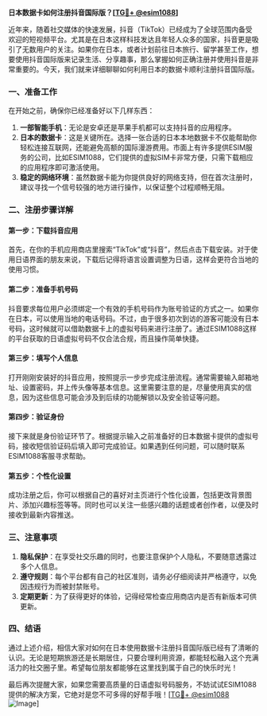 **日本数据卡如何注册抖音国际版？[[TG💪+ @esim1088](https://t.me/s/esim1088)]**

近年来，随着社交媒体的快速发展，抖音（TikTok）已经成为了全球范围内备受欢迎的短视频平台。尤其是在日本这样科技发达且年轻人众多的国家，抖音更是吸引了无数用户的关注。如果你在日本，或者计划前往日本旅行、留学甚至工作，想要使用抖音国际版来记录生活、分享趣事，那么掌握如何正确注册并使用抖音是非常重要的。今天，我们就来详细聊聊如何利用日本的数据卡顺利注册抖音国际版。

### 一、准备工作

在开始之前，确保你已经准备好以下几样东西：

1. **一部智能手机**：无论是安卓还是苹果手机都可以支持抖音的应用程序。
2. **日本的数据卡**：这是关键所在。选择一张合适的日本本地数据卡不仅能帮助你轻松连接互联网，还能避免高额的国际漫游费用。市面上有许多提供ESIM服务的公司，比如ESIM1088，它们提供的虚拟SIM卡非常方便，只需下载相应的应用程序即可激活使用。
3. **稳定的网络环境**：虽然数据卡能为你提供良好的网络支持，但在首次注册时，建议寻找一个信号较强的地方进行操作，以保证整个过程顺畅无阻。

### 二、注册步骤详解

#### 第一步：下载抖音应用

首先，在你的手机应用商店里搜索“TikTok”或“抖音”，然后点击下载安装。对于使用日语界面的朋友来说，下载后记得将语言设置调整为日语，这样会更符合当地的使用习惯。

#### 第二步：准备手机号码

抖音要求每位用户必须绑定一个有效的手机号码作为账号验证的方式之一。如果你在日本，可以使用当地的电话号码。不过，由于很多初次到访的游客可能没有日本号码，这时候就可以借助数据卡上的虚拟号码来进行注册了。通过ESIM1088这样的平台获取的日语虚拟号码不仅合法合规，而且操作简单快捷。

#### 第三步：填写个人信息

打开刚刚安装好的抖音应用，按照提示一步步完成注册流程。通常需要输入邮箱地址、设置密码，并上传头像等基本信息。这里需要注意的是，尽量使用真实的信息，因为这些信息可能会涉及到后续的功能解锁以及安全验证等问题。

#### 第四步：验证身份

接下来就是身份验证环节了。根据提示输入之前准备好的日本数据卡提供的虚拟号码，接收短信验证码后填入即可完成验证。如果遇到任何问题，可以随时联系ESIM1088客服寻求帮助。

#### 第五步：个性化设置

成功注册之后，你可以根据自己的喜好对主页进行个性化设置，包括更改背景图片、添加兴趣标签等等。同时也可以关注一些感兴趣的话题或者创作者，以便及时接收到最新内容推送。

### 三、注意事项

1. **隐私保护**：在享受社交乐趣的同时，也要注意保护个人隐私，不要随意透露过多个人信息。
2. **遵守规则**：每个平台都有自己的社区准则，请务必仔细阅读并严格遵守，以免因违规行为而被封禁账号。
3. **定期更新**：为了获得更好的体验，记得经常检查应用商店内是否有新版本可供更新。

### 四、结语

通过上述介绍，相信大家对如何在日本使用数据卡注册抖音国际版已经有了清晰的认识。无论是短期旅游还是长期居住，只要合理利用资源，都能轻松融入这个充满活力的社交圈子里。希望每位朋友都能够在这里找到属于自己的快乐时光！

最后再次提醒大家，如果您需要高质量的日语虚拟号码服务，不妨试试ESIM1088提供的解决方案，它绝对是您不可多得的好帮手哦！[[TG💪+ @esim1088](https://t.me/s/esim1088) ![Image](https://i.postimg.cc/4NQfJmqS/Snipaste-2025-05-13-00-14-12.png)]